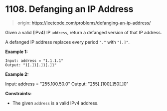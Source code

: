 # 1108. Defanging an IP Address

> origin: <https://leetcode.com/problems/defanging-an-ip-address/>

Given a valid (IPv4) IP `address`, return a defanged version of that IP address.

A defanged IP address replaces every period `"."` with `"[.]"`.

**Example 1:**

```text
Input: address = "1.1.1.1"
Output: "1[.]1[.]1[.]1"
```

**Example 2:**

Input: address = "255.100.50.0"
Output: "255[.]100[.]50[.]0"

**Constraints:**

- The given `address` is a valid IPv4 address.
